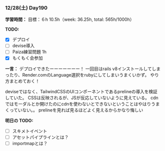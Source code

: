 ### 12/28(土) Day190

**学習時間：**
目標：６h
10.5h（week: 36.25h, total: 565h/1000h）

**TODO:**

- [x] デプロイ
- [ ] devise導入
- [ ] Paiza練習問題 1h
- [x] もくもく会参加

**一言：**
デプロイできたーーーーーーー！
一回目はrails v8インストールしてしまったり、Render.comのLanguage選択をrubyにしてしまいうまくいかず。
やり方まとめておく！

deviseではなく、TailwindCSSのUIコンポーネントであるprelineの導入を検証していた。
CSSは反映されるが、JSが反応していないように見えている。
cdnではモーダルとか開けたのにcdnを使わないとできないということはやはりうまくっていない。。
prelineを見れば見るほどよく見えるからかなり悔しい

**明日の TODO:**

- [ ] スキメトイベント
- [ ] アセットパイプラインとは？
- [ ] importmapとは？
